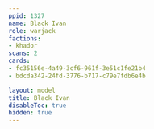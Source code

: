 ```yaml
---
ppid: 1327
name: Black Ivan
role: warjack
factions:
- khador
scans: 2
cards:
- fc35156e-4a49-3cf6-961f-3e51c1fe21b4
- bdcda342-24fd-3776-b717-c79e7fdb6e4b

layout: model
title: Black Ivan
disableToc: true
hidden: true
---
```

